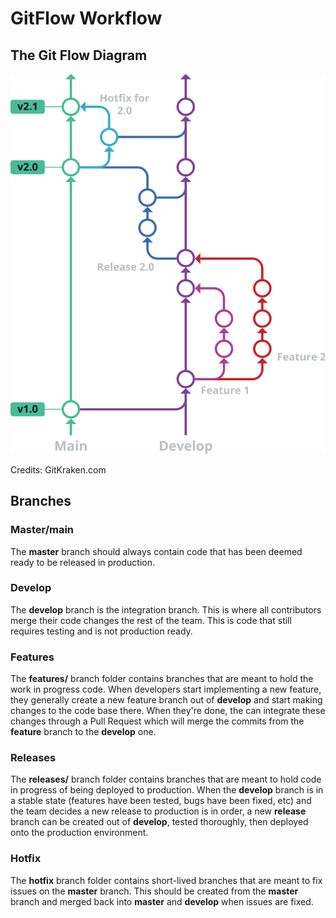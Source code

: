 # GitFlow Workflow

## The Git Flow Diagram

![GitFlowDiagram](assets/gitkraken-git-flow.svg)

Credits: GitKraken.com

## Branches

### Master/main

The **master** branch should always contain code that has been deemed ready to be released in production.

### Develop

The **develop** branch is the integration branch. This is where all contributors merge their code changes the rest of the team. This is code that still requires testing and is not production ready.

### Features

The **features/** branch folder contains branches that are meant to hold the work in progress code. When developers start implementing a new feature, they generally create a new feature branch out of **develop** and start making changes to the code base there. When they're done, the can integrate these changes through a Pull Request which will merge the commits from the **feature** branch to the **develop** one.

### Releases

The **releases/** branch folder contains branches that are meant to hold code in progress of being deployed to production. When the **develop** branch is in a stable state (features have been tested, bugs have been fixed, etc) and the team decides a new release to production is in order, a new **release** branch can be created out of **develop**, tested thoroughly, then deployed onto the production environment.

### Hotfix

The **hotfix** branch folder contains short-lived branches that are meant to fix issues on the **master** branch. This should be created from the **master** branch and merged back into **master** and **develop** when issues are fixed.
